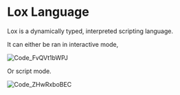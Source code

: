 # Lox Language

Lox is a dynamically typed, interpreted scripting language.

It can either be ran in interactive mode,

![Code_FvQVt1bWPJ](https://user-images.githubusercontent.com/49662147/212611439-14fff9ad-7331-4e68-a4e9-282bdcbf25b1.png)

Or script mode.

![Code_ZHwRxboBEC](https://user-images.githubusercontent.com/49662147/212611829-ad1e5edc-4c17-4097-a22d-a5c763f9725e.png)
